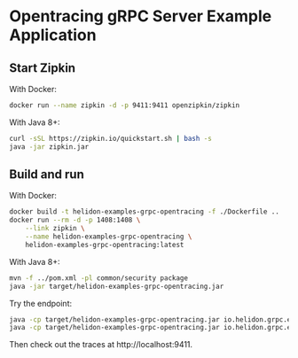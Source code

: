 # Opentracing gRPC Server Example Application

## Start Zipkin

With Docker:
```bash
docker run --name zipkin -d -p 9411:9411 openzipkin/zipkin
```

With Java 8+:
```bash
curl -sSL https://zipkin.io/quickstart.sh | bash -s
java -jar zipkin.jar
```

## Build and run

With Docker:
```bash
docker build -t helidon-examples-grpc-opentracing -f ./Dockerfile ..
docker run --rm -d -p 1408:1408 \
    --link zipkin \
    --name helidon-examples-grpc-opentracing \
    helidon-examples-grpc-opentracing:latest
```

With Java 8+:
```bash
mvn -f ../pom.xml -pl common/security package
java -jar target/helidon-examples-grpc-opentracing.jar
```

Try the endpoint:
```bash
java -cp target/helidon-examples-grpc-opentracing.jar io.helidon.grpc.examples.common.GreetClient
java -cp target/helidon-examples-grpc-opentracing.jar io.helidon.grpc.examples.common.StringClient
```

Then check out the traces at http://localhost:9411.